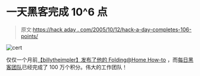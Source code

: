 # 一天黑客完成 10^6 点

> 原文:[https://hack aday . com/2005/10/12/hack-a-day-completes-106-points/](https://hackaday.com/2005/10/12/hack-a-day-completes-106-points/)

![cert](../Images/0cf414bafea08e767cbdd2caa6f0bf3f.png)

仅仅一个月前[【billytheimpler】发布了他的 Folding@Home How-to](http://www.hackaday.com/entry/1234000673058540/) ，而[每日黑客团队](http://vspx27.stanford.edu/cgi-bin/main.py?qtype=teampage&teamnum=44851)已经完成了 100 万个积分。伟大的工作团队！